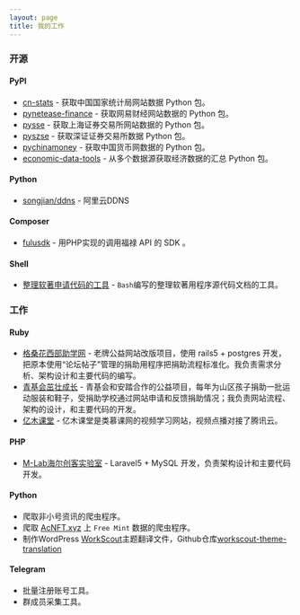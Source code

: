 ```yaml
---
layout: page
title: 我的工作
---
```

### 开源

#### PyPI

* [cn-stats](https://pypi.org/project/cn-stats/) - 获取中国国家统计局网站数据 Python 包。
* [pynetease-finance](https://pypi.org/project/pynetease-finance/) - 获取网易财经网站数据的 Python 包。
* [pysse](https://github.com/songjian/pysse) - 获取上海证券交易所网站数据的 Python 包。
* [pyszse](https://github.com/songjian/pyszse) - 获取深证证券交易所数据 Python 包。
* [pychinamoney](https://github.com/songjian/pychinamoney) - 获取中国货币网数据的 Python 包。
* [economic-data-tools](https://pypi.org/project/economic-data-tools/) - 从多个数据源获取经济数据的汇总 Python 包。

#### Python

* [songjian/ddns](https://github.com/songjian/ddns) - 阿里云DDNS

#### Composer

* [fulusdk](https://github.com/songjian/fulusdk) - 用PHP实现的调用福禄 API 的 SDK 。

#### Shell

* [整理软著申请代码的工具](https://github.com/songjian/rz-tools) - `Bash`编写的整理软著用程序源代码文档的工具。

### 工作

#### Ruby

* [格桑花西部助学网](http://www.gesanghua.org/) - 老牌公益网站改版项目，使用 rails5 + postgres 开发，把原本使用“论坛帖子”管理的捐助用程序把捐助流程标准化。我负责需求分析、架构设计和主要代码的编写。
* [青基会茁壮成长](http://zzcz.wikiflyer.cn/) - 青基会和安踏合作的公益项目，每年为山区孩子捐助一批运动服装和鞋子，受捐助学校通过网站申请和反馈捐助情况；我负责网站流程、架构的设计，和主要代码的开发。
* [亿木课堂](http://www.ymooc.com.cn/) - 亿木课堂是类慕课网的视频学习网站，视频点播对接了腾讯云。

#### PHP

* [M-Lab海尔创客实验室](http://lab.haier.com/) - Laravel5 + MySQL 开发，负责架构设计和主要代码开发。

#### Python

* 爬取非小号资讯的爬虫程序。
* 爬取 [AcNFT.xyz](https://acnft.xyz/) 上 `Free Mint` 数据的爬虫程序。
* 制作WordPress [WorkScout](https://themeforest.net/item/workscout-job-board-wordpress-theme/13591801)主题翻译文件，Github仓库[workscout-theme-translation](https://github.com/songjian/workscout-theme-translation)

#### Telegram

* 批量注册账号工具。
* 群成员采集工具。

